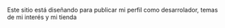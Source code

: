 Este sitio está diseñando para publicar mi perfil como desarrolador, temas de mi interés y mi tienda
